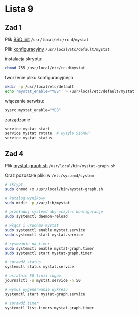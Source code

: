 # Lista 9

## Zad 1
Plik [BSD init](./FreeBSD/init) `/usr/local/etc/rc.d/mystat`

Plik [konfiguracyjny](./FreeBSD/config) `/usr/local/etc/default/mystat`

instalacja skryptu:
```bash
chmod 755 /usr/local/etc/rc.d/mystat
```

tworzenie pliku konfiguracyjnego
```bash
mkdir -p /usr/local/etc/default
echo 'mystat_enable="YES"' > /usr/local/etc/default/mystat
```

włączanie serwisu:
```bash
sysrc mystat_enable="YES"
```

zarządzanie
```bash
service mystat start
service mystat rotate  # wysyła SIGHUP
service mystat status
```



## Zad 4
Plik [mystat-graph.sh](./SystemD/mystat-graph.sh) `/usr/local/bin/mystat-graph.sh`

Oraz pozostałe pliki w `/etc/systemd/system`


```bash
# skrypt
sudo chmod +x /usr/local/bin/mystat-graph.sh

# katalog wynikowy
sudo mkdir -p /var/lib/mystat

# przeładuj systemd aby wczytać konfigurację
sudo systemctl daemon-reload

# włącz i uruchmo mystat
sudo systemctl enable mystat.service
sudo systemctl start mystat.service

# rysowanie na timer
sudo systemctl enable mystat-graph.timer
sudo systemctl start mystat-graph.timer
```

```bash
# sprawdź status
systemctl status mystat.service

# ostatnie 50 linii logów
journalctl -u mystat.service -n 50

# wymuś wygenerwanie wykresu
systemctl start mystat-graph.service

# sprawdź timer
systemctl list-timers mystat-graph.timer
```
